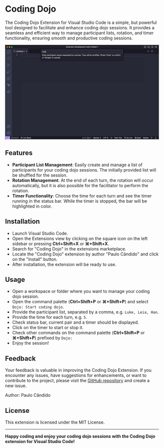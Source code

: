 # Coding Dojo

The Coding Dojo Extension for Visual Studio Code is a simple, but powerful tool designed to facilitate and enhance coding dojo sessions. It provides a seamless and efficient way to manage participant lists, rotation, and timer functionality, ensuring smooth and productive coding sessions.

![demo](docs/coding-dojo.gif)

## Features

* **Participant List Management**: Easily create and manage a list of participants for your coding dojo sessions. The initially provided list will be shuffled for the session.
* **Rotation Management**: At the end of each turn, the rotation will occur automatically, but it is also possible for the facilitator to perform the rotation.
* **Timer Functionality**: Choose the time for each turn and see the timer running in the status bar. While the timer is stopped, the bar will be highlighted in color.

## Installation
* Launch Visual Studio Code.
* Open the Extensions view by clicking on the square icon on the left sidebar or pressing **Ctrl+Shift+X** or **⌘+Shift+X**.
* Search for "Coding Dojo" in the extensions marketplace.
* Locate the "Coding Dojo" extension by author "Paulo Cândido" and click on the "Install" button.
* After installation, the extension will be ready to use.

## Usage
* Open a workspace or folder where you want to manage your coding dojo session.
* Open the command palette (**Ctrl+Shift+P** or **⌘+Shift+P**) and select `Dojo: Start coding dojo`.
* Provide the participant list, separated by a comma, e.g. `Luke, Leia, Han`.
* Provide the time for each turn, e.g. `5`.
* Check status bar, current pair and a timer should be displayed.
* Click on the timer to start or stop it.
* Check other commands on the command palette (**Ctrl+Shift+P** or **⌘+Shift+P**) prefixed by `Dojo: `
* Enjoy the session!

## Feedback
Your feedback is valuable in improving the Coding Dojo Extension. If you encounter any issues, have suggestions for enhancements, or want to contribute to the project, please visit the [GitHub repository](https://github.com/pcandido/coding-dojo-vscode) and create a new issue.

Author: Paulo Cândido

## License
This extension is licensed under the MIT License.

---
__Happy coding and enjoy your coding dojo sessions with the Coding Dojo extension for Visual Studio Code!__